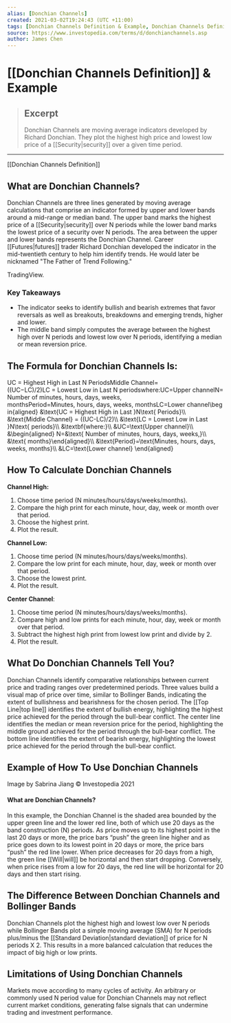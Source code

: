 ```yaml
---
alias: [Donchian Channels]
created: 2021-03-02T19:24:43 (UTC +11:00)
tags: [Donchian Channels Definition & Example, Donchian Channels Definition]
source: https://www.investopedia.com/terms/d/donchianchannels.asp
author: James Chen
---
```


# [[Donchian Channels Definition]] & Example

> ## Excerpt
> Donchian Channels are moving average indicators developed by Richard Donchian. They plot the highest high price and lowest low price of a [[Security|security]] over a given time period.

---

[[Donchian Channels Definition]]
## What are Donchian Channels?

Donchian Channels are three lines generated by moving average calculations that comprise an indicator formed by upper and lower bands around a mid-range or median band. The upper band marks the highest price of a [[Security|security]] over N periods while the lower band marks the lowest price of a security over N periods. The area between the upper and lower bands represents the Donchian Channel. Career [[Futures|futures]] trader Richard Donchian developed the indicator in the mid-twentieth century to help him identify trends. He would later be nicknamed "The Father of Trend Following."

TradingView.

### Key Takeaways

-   The indicator seeks to identify bullish and bearish extremes that favor reversals as well as breakouts, breakdowns and emerging trends, higher and lower.
-   The middle band simply computes the average between the highest high over N periods and lowest low over N periods, identifying a median or mean reversion price.

## The Formula for Donchian Channels Is:

UC = Highest High in Last N PeriodsMiddle Channel\=((UC−LC)/2)LC = Lowest Low in Last N periodswhere:UC\=Upper channelN\= Number of minutes, hours, days, weeks, monthsPeriod\=Minutes, hours, days, weeks, monthsLC\=Lower channel\\begin{aligned} &\\text{UC = Highest High in Last }N\\text{ Periods}\\\\ &\\text{Middle Channel} = ((UC-LC)/2)\\\\ &\\text{LC = Lowest Low in Last }N\\text{ periods}\\\\ &\\textbf{where:}\\\\ &UC=\\text{Upper channel}\\\\ &\\begin{aligned} N=&\\text{ Number of minutes, hours, days, weeks,}\\\\ &\\text{ months}\\end{aligned}\\\\ &\\text{Period}=\\text{Minutes, hours, days, weeks, months}\\\\ &LC=\\text{Lower channel} \\end{aligned}

## How To Calculate Donchian Channels

**Channel High:**

1.  Choose time period (N minutes/hours/days/weeks/months).
2.  Compare the high print for each minute, hour, day, week or month over that period.
3.  Choose the highest print.
4.  Plot the result.

**Channel Low:**

1.  Choose time period (N minutes/hours/days/weeks/months).
2.  Compare the low print for each minute, hour, day, week or month over that period.
3.  Choose the lowest print.
4.  Plot the result.

**Center Channel**:

1.  Choose time period (N minutes/hours/days/weeks/months).
2.  Compare high and low prints for each minute, hour, day, week or month over that period.
3.  Subtract the highest high print from lowest low print and divide by 2.
4.  Plot the result.

## What Do Donchian Channels Tell You?

Donchian Channels identify comparative relationships between current price and trading ranges over predetermined periods. Three values build a visual map of price over time, similar to Bollinger Bands, indicating the extent of bullishness and bearishness for the chosen period. The [[Top Line|top line]] identifies the extent of bullish energy, highlighting the highest price achieved for the period through the bull-bear conflict. The center line identifies the median or mean reversion price for the period, highlighting the middle ground achieved for the period through the bull-bear conflict. The bottom line identifies the extent of bearish energy, highlighting the lowest price achieved for the period through the bull-bear conflict.

## Example of How To Use Donchian Channels

Image by Sabrina Jiang © Investopedia 2021

#### What are Donchian Channels?

In this example, the Donchian Channel is the shaded area bounded by the upper green line and the lower red line, both of which use 20 days as the band construction (N) periods. As price moves up to its highest point in the last 20 days or more, the price bars “push” the green line higher and as price goes down to its lowest point in 20 days or more, the price bars “push” the red line lower. When price decreases for 20 days from a high, the green line [[Will|will]] be horizontal and then start dropping. Conversely, when price rises from a low for 20 days, the red line will be horizontal for 20 days and then start rising.

## The Difference Between Donchian Channels and Bollinger Bands

Donchian Channels plot the highest high and lowest low over N periods while Bollinger Bands plot a simple moving average (SMA) for N periods plus/minus the [[Standard Deviation|standard deviation]] of price for N periods X 2. This results in a more balanced calculation that reduces the impact of big high or low prints.

## Limitations of Using Donchian Channels

Markets move according to many cycles of activity. An arbitrary or commonly used N period value for Donchian Channels may not reflect current market conditions, generating false signals that can undermine trading and investment performance.
